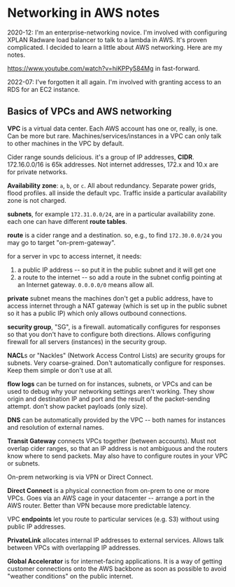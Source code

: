 # Networking in AWS notes

2020-12: I'm an enterprise-networking novice. I'm involved with configuring
XPLAN Radware load balancer to talk to a lambda in AWS. It's proven complicated.
I decided to learn a little about AWS networking. Here are my notes.

https://www.youtube.com/watch?v=hiKPPy584Mg in fast-forward.

2022-07: I've forgotten it all again. I'm involved with granting access to an
RDS for an EC2 instance.

## Basics of VPCs and AWS networking

**VPC** is a virtual data center. Each AWS account has one or, really, is one.
Can be more but rare. Machines/services/instances in a VPC can only talk to
other machines in the VPC by default.

Cider range sounds delicious. it's a group of IP addresses, **CIDR**.
172.16.0.0/16 is 65k addresses. Not internet addresses, 172.x and 10.x are for
private networks.

**Availability zone**: `a`, `b`, or `c`. All about redundancy. Separate power grids,
flood profiles. all inside the default vpc. Traffic inside a particular
availability zone is not charged.

**subnets**, for example `172.31.0.0/24`, are in a particular availability zone. each one
can have different **route tables**.

**route** is a cider range and a destination. so, e.g., to find `172.30.0.0/24`
you may go to target "on-prem-gateway".

for a server in vpc to access internet, it needs:

1. a public IP address -- so put it in the public subnet and it will get one
2. a route to the internet -- so add a route in the subnet config pointing at an
   Internet gateway. `0.0.0.0/0` means allow all.

**private** subnet means the machines don't get a public address, have to access
internet through a NAT gateway (which is set up in the public subnet so it has a
public IP) which only allows outbound connections.

**security group**, "SG", is a firewall. automatically configures for responses so that you
don't have to configure both directions. Allows configuring firewall for all
servers (instances) in the security group.

**NACL**s or "Nackles" (Network Access Control Lists) are security groups for subnets. Very
coarse-grained. Don't automatically configure for responses. Keep them simple or
don't use at all.

**flow logs** can be turned on for instances, subnets, or VPCs and can be used to
debug why your networking settings aren't working. They show origin and
destination IP and port and the result of the packet-sending attempt. don't show
packet payloads (only size).

**DNS** can be automatically provided by the VPC -- both names for instances and
resolution of external names.

**Transit Gateway** connects VPCs together (between accounts). Must not overlap
cider ranges, so that an IP address is not ambiguous and the routers know where
to send packets. May also have to configure routes in your VPC or subnets.

On-prem networking is via VPN or Direct Connect.

**Direct Connect** is a physical connection from on-prem to one or more VPCs. Goes
via an AWS cage in your datacenter -- arrange a port in the AWS router. Better
than VPN because more predictable latency.

VPC **endpoints** let you route to particular services (e.g. S3) without using
public IP addresses.

**PrivateLink** allocates internal IP addresses to external services. Allows talk
between VPCs with overlapping IP addresses.

**Global Accelerator** is for internet-facing applications. It is a way of getting
customer connections onto the AWS backbone as soon as possible to avoid "weather
conditions" on the public internet.
